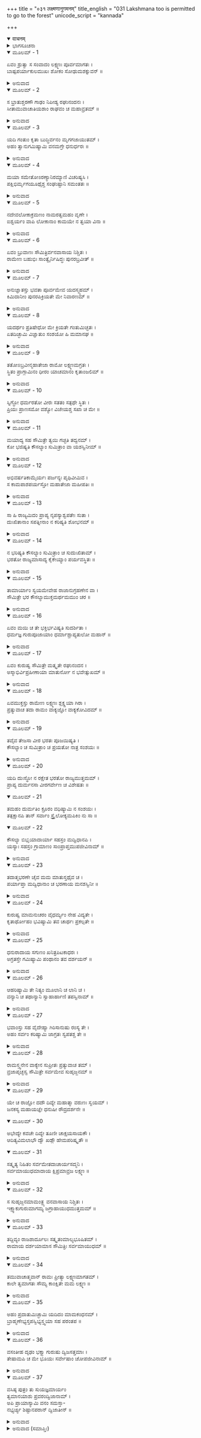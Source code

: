 +++
title = "०३१ लक्ष्मणानुगमनम्"
title_english = "031 Lakshmana too is permitted to go to the forest"
unicode_script = "kannada"

+++
<details open><summary>वाचनम्</summary>

<div class="audioEmbed"  caption="श्रीराम-हरिसीताराममूर्ति-घनपाठिभ्यां वचनम्" src="https://archive.org/download/Ramayana-recitation-Sriram-harisItArAmamUrti-Ghanapaati-v2/Kanda_2/Kanda_2_AYK-031-Lakshmanaanugamana_Pradhana.mp3"></div>
</details>



<details><summary>ಭಾಗಸೂಚನಾ</summary>

ರಾಮ-ಲಕ್ಷ್ಮಣರ ಸಂವಾದ, ಶ್ರೀರಾಮನ ಆಜ್ಞೆಯಂತೆ ಲಕ್ಷ್ಮಣನು ದಿವ್ಯಾಯುಧಗಳನ್ನು ತೆಗೆದುಕೊಂಡು ವನವಾಸಕ್ಕೆ ಸಿದ್ಧನಾದುದು, ಶ್ರೀರಾಮನು ಬ್ರಾಹ್ಮಣರಿಗೆ ತನ್ನ ಐಶ್ವರ್ಯವೆಲ್ಲವನ್ನೂ ದಾನ ಮಾಡಲು ಲಕ್ಷ್ಮಣನಿಗೆ ಹೇಳಿದುದು
</details>

<details open><summary>ಮೂಲಮ್ - 1</summary>

ಏವಂ ಶ್ರುತ್ವಾ ಸ ಸಂವಾದಂ ಲಕ್ಷ್ಮಣಃ ಪೂರ್ವಮಾಗತಃ ।  
ಬಾಷ್ಪಪರ್ಯಾಕುಲಮುಖಃ ಶೋಕಂ ಸೋಢುಮಶಕ್ನುವನ್ ॥
</details>

<details><summary>ಅನುವಾದ</summary>

ಕೌಸಲ್ಯೆಯ ಅಂತಃಪುರದಿಂದ ಶ್ರೀರಾಮನ ಜೊತೆಗೇ ಬಂದಿದ್ದ ಲಕ್ಷ್ಮಣನು ಪತಿ-ಪತ್ನಿಯರ ಈ ಸಂವಾದಗಳೆಲ್ಲವನ್ನೂ ಕೇಳಿ ಅವನ ಮುಖಮಂಡಲ ಕಣ್ಣೀರಿನಿಂದ ತೊಯ್ದು ಹೋಯಿತು. ಅಣ್ಣನ ವಿರಹದ ಶೋಕವು ಅವನಿಂದ ಸಹಿಸಲಾಗಲಿಲ್ಲ.॥1॥
</details>

<details open><summary>ಮೂಲಮ್ - 2</summary>

ಸ ಭ್ರಾತುಶ್ಚರಣೌ ಗಾಢಂ ನಿಪೀಡ್ಯ ರಘುನಂದನಃ ।  
ಸೀತಾಮುವಾಚಾತಿಯಶಾಂ ರಾಘವಂ ಚ ಮಹಾವ್ರತಮ್ ॥
</details>

<details><summary>ಅನುವಾದ</summary>

ರಘುನಂದನ ಲಕ್ಷ್ಮಣನು ಅಣ್ಣನ ಚರಣಗಳನ್ನು ಗಟ್ಟಿಯಾಗಿ ಹಿಡಿದುಕೊಂಡು ಅತ್ಯಂತ ಯಶಸ್ವಿನೀ ಸೀತೆ ಹಾಗೂ ಮಹಾ ವ್ರತಧಾರೀ ಶ್ರೀರಘುನಾಥನಲ್ಲಿ ಈ ರೀತಿಯಾಗಿ ಪ್ರಾರ್ಥಿಸಿದನು.॥2॥
</details>

<details open><summary>ಮೂಲಮ್ - 3</summary>

ಯದಿ ಗಂತುಂ ಕೃತಾ ಬುದ್ಧಿರ್ವನಂ ಮೃಗಗಜಾಯುತಮ್ ।  
ಅಹಂ ತ್ವಾನುಗಮಿಷ್ಯಾಮಿ ವನಮಗ್ರೇ ಧನುರ್ಧರಃ ॥
</details>

<details><summary>ಅನುವಾದ</summary>

ಆರ್ಯ! ನೀವು ಸಾವಿರಾರು ಕಾಡುಪ್ರಾಣಿಗಳಿಂದ, ಆನೆಗಳಿಂದ ತುಂಬಿದ ವನಕ್ಕೆ ಹೋಗುವುದನ್ನು ನಿಶ್ಚಯಿಸಿದರೆ ನಾನೂ ನಿಮ್ಮನ್ನು ಅನುಸರಿಸುವೆನು. ಧನುರ್ಬಾಣಗಳನ್ನು ಧರಿಸಿ ಮುಂದೆ-ಮುಂದೆ ನಡೆಯುವೆನು.॥3॥
</details>

<details open><summary>ಮೂಲಮ್ - 4</summary>

ಮಯಾ ಸಮೇತೋಽರಣ್ಯಾನಿರಮ್ಯಾಣಿ ವಿಚರಿಷ್ಯಸಿ ।  
ಪಕ್ಷಿಭಿರ್ಮೃಗಯೂಥೈಶ್ಚ ಸಂಘುಷ್ಟಾನಿ ಸಮಂತತಃ ॥
</details>

<details><summary>ಅನುವಾದ</summary>

ನೀವು ನನ್ನೊಂದಿಗೆ ಪಕ್ಷಿಗಳ ಕಲರವ, ಭೃಂಗಗಳ ಗುಂಜಾರವದಿಂದ ಗುಂಜಿತವಾದ ರಮಣೀಯ ವನದಲ್ಲಿ ಎಲ್ಲೆಡೆ ಸಂಚರಿಸಿರಿ.॥4॥
</details>

<details open><summary>ಮೂಲಮ್ - 5</summary>

ನದೇವಲೋಕಾಕ್ರಮಣಂ ನಾಮರತ್ವಮಹಂ ವೃಣೇ ।  
ಐಶ್ವರ್ಯಂ ವಾಪಿ ಲೋಕಾನಾಂ ಕಾಮಯೇ ನ ತ್ವಯಾ ವಿನಾ ॥
</details>

<details><summary>ಅನುವಾದ</summary>

ನಿನ್ನನ್ನು ಬಿಟ್ಟು ಸ್ವರ್ಗಕ್ಕೆ ಹೋಗುವುದು, ಅಮರವಾಗುವುದು, ಸಮಸ್ತ ಲೋಕಗಳ ಐಶ್ವರ್ಯ ಪ್ರಾಪ್ತಿಮಾಡಿಕೊಳ್ಳುವುದು ಇವು ಯಾವುದನ್ನೂ ನಾನು ಇಚ್ಛಿಸುವುದಿಲ್ಲ.॥5॥
</details>

<details open><summary>ಮೂಲಮ್ - 6</summary>

ಏವಂ ಬ್ರುವಾಣಃ ಸೌಮಿತ್ರಿರ್ವನವಾಸಾಯ ನಿಶ್ಚಿತಃ ।  
ರಾಮೇಣ ಬಹುಭಿಃ ಸಾಂತ್ವೈರ್ನಿಷಿದ್ಧಃ ಪುನರಬ್ರವೀತ್ ॥
</details>

<details><summary>ಅನುವಾದ</summary>

ವನವಾಸಕ್ಕಾಗಿ ನಿಶ್ಚಯಿಸಿ ಹೇಳುತ್ತಿದ್ದ ಸುಮಿತ್ರಾನಂದನ ಲಕ್ಷ್ಮಣನಿಗೆ ಶ್ರೀರಾಮಚಂದ್ರನು ಅನೇಕ ಸಾಂತ್ವನಾಪೂರ್ಣ ಮಾತುಗಳಿಂದ ಸಮಜಾಯಿಸಿ, ಕಾಡಿಗೆ ತನ್ನೊಂದಿಗೆ ಬರಲು ಒಪ್ಪಿಕೊಳ್ಳದಿದ್ದಾಗ ಅವನು ಪುನಃ ನುಡಿದನು.॥6॥
</details>

<details open><summary>ಮೂಲಮ್ - 7</summary>

ಅನುಜ್ಞಾತಸ್ತು ಭವತಾ ಪೂರ್ವಮೇವ ಯದಸ್ಮ್ಯಹಮ್ ।  
ಕಿಮಿದಾನೀಂ ಪುನರಪಿಕ್ರಿಯತೇ ಮೇ ನಿವಾರಣಮ್ ॥
</details>

<details><summary>ಅನುವಾದ</summary>

ಅಣ್ಣಾ! ನೀವಾದರೋ ಮೊದಲಿನಿಂದಲೇ ತನ್ನೊಡನೆ ಇರಲು ಆಜ್ಞಾಪಿಸಿದ್ದೀರಿ. ಮತ್ತೆ ಈಗ ನಿನ್ನೊಂದಿಗೆ ಬರಲು ಏಕೆ ತಡೆಯುತ್ತಿರುವೆ.॥7॥
</details>

<details open><summary>ಮೂಲಮ್ - 8</summary>

ಯದರ್ಥಂ ಪ್ರತಿಷೇಧೋ ಮೇ ಕ್ರಿಯತೇ ಗಂತುಮಿಚ್ಛತಃ ।  
ಏತದಿಚ್ಛಾಮಿ ವಿಜ್ಞಾತುಂ ಸಂಶಯೋ ಹಿ ಮಮಾನಘ ॥
</details>

<details><summary>ಅನುವಾದ</summary>

ನಿಷ್ಪಾಪ ರಘುನಂದನ! ನಿಮ್ಮೊಂದಿಗೆ ಬರುವ ಇಚ್ಛೆಯುಳ್ಳ ನನ್ನನ್ನು ಯಾವ ಕಾರಣದಿಂದ ತಡೆಯುತ್ತಿರುವೆ? ಆ ಕಾರಣವನ್ನು ತಿಳಿಯಲು ಬಯಸುತ್ತಿರುವೆನು. ನನ್ನ ಹೃದಯದಲ್ಲಿ ಇದರ ಕುರಿತು ಸಂಶಯ ಉಂಟಾಗುತ್ತದೆ.॥8॥
</details>

<details open><summary>ಮೂಲಮ್ - 9</summary>

ತತೋಽಬ್ರವೀನ್ಮಹಾತೇಜಾ ರಾಮೋ ಲಕ್ಷ್ಮಣಮಗ್ರತಃ ।  
ಸ್ಥಿತಂ ಪ್ರಾಗ್ಗಾಮಿನಂ ಧೀರಂ ಯಾಚಮಾನಂ ಕೃತಾಂಜಲಿಮ್ ॥
</details>

<details><summary>ಅನುವಾದ</summary>

ಹೀಗೆ ಹೇಳಿ ಧೀರ-ವೀರ ಲಕ್ಷ್ಮಣ ಮುಂದಾಗಿ ಹೊರಡಲು ಸಿದ್ಧನಾಗಿ ಭಗವಾನ್ ಶ್ರೀರಾಮನ ಎದುರಿಗೆ ನಿಂತುಕೊಂಡು ಕೈಜೋಡಿಸಿ ಪ್ರಾರ್ಥಿಸತೊಡಗಿದನು. ಆಗ ಮಹಾತೇಜಸ್ವೀ ಶ್ರೀರಾಮನು ಅವನಲ್ಲಿ ಹೇಳಿದನು.॥9॥
</details>

<details open><summary>ಮೂಲಮ್ - 10</summary>

ಸ್ನಿಗ್ಧೋ ಧರ್ಮರತೋ ವೀರಃ ಸತತಂ ಸತ್ಪಥೇ ಸ್ಥಿತಃ ।  
ಪ್ರಿಯಃ ಪ್ರಾಣಸಮೋ ವಶ್ಯೋ ವಿಜೇಯಶ್ಚ ಸಖಾ ಚ ಮೇ ॥
</details>

<details><summary>ಅನುವಾದ</summary>

ಲಕ್ಷ್ಮಣ! ನೀನು ನನ್ನ ಸ್ನೇಹೀ, ಧರ್ಮಪರಾಯಣ, ಧೀರ-ವೀರನಾಗಿದ್ದು ಸದಾ ಸನ್ಮಾರ್ಗದಲ್ಲಿ ಸ್ಥಿತನಾಗಿರುವೆ. ನನಗೆ ಪ್ರಾಣಗಳಂತೆ ಪ್ರಿಯನಾಗಿರುವೆ. ನನ್ನ ವಶದಲ್ಲಿ ಇದ್ದು ಆಜ್ಞಾಪಾಲಕ ಸಖನಾಗಿರುವೆ.॥10॥
</details>

<details open><summary>ಮೂಲಮ್ - 11</summary>

ಮಯಾದ್ಯ ಸಹ ಸೌಮಿತ್ರೇ ತ್ವಯಿ ಗಚ್ಛತಿ ತದ್ವನಮ್ ।  
ಕೋ ಭಜಿಷ್ಯತಿ ಕೌಸಲ್ಯಾಂ ಸುಮಿತ್ರಾಂ ವಾ ಯಶಸ್ವಿನೀಮ್ ॥
</details>

<details><summary>ಅನುವಾದ</summary>

ಸುಮಿತ್ರಾನಂದನ! ಇಂದು ನೀನು ನನ್ನೊಡನೆ ಕಾಡಿಗೆ ಹೊರಟರೆ ಪರಮ ಯಶಸ್ವೀ ಮಾತೆ ಕೌಸಲ್ಯೆ ಮತ್ತು ಸುಮಿತ್ರಾ ದೇವಿಯ ಸೇವೆ ಯಾರು ಮಾಡುವರು.॥11॥
</details>

<details open><summary>ಮೂಲಮ್ - 12</summary>

ಅಭಿವರ್ಷತಿಕಾಮೈರ್ಯಃ ಪರ್ಜನ್ಯಃ ಪೃಥಿವೀಮಿವ ।  
ಸ ಕಾಮಪಾಶಪರ್ಯಸ್ತೋ ಮಹಾತೇಜಾ ಮಹೀಪತಿಃ ॥
</details>

<details><summary>ಅನುವಾದ</summary>

ಮೋಡಗಳು ಪೃಥಿವಿಯ ಮೇಲೆ ಮಳೆಗರೆಯುವಂತೆ ಎಲ್ಲರ ಕಾಮನೆಗಳನ್ನು ಪೂರ್ಣ ಗೊಳಿಸುತ್ತಿದ್ದ ಮಹಾತೇಜಸ್ವೀ ಮಹಾರಾಜರು ಈಗ ಕೈಕೆಯಿಯ ಪ್ರೇಮಪಾಶದಲ್ಲಿ ಬಂಧಿತರಾಗಿರುವರು.॥12॥
</details>

<details open><summary>ಮೂಲಮ್ - 13</summary>

ಸಾ ಹಿ ರಾಜ್ಯಮಿದಂ ಪ್ರಾಪ್ಯ ನೃಪಸ್ಯಾಶ್ವಪತೇಃ ಸುತಾ ।  
ದುಃಖಿತಾನಾಂ ಸಪತ್ನೀನಾಂ ನ ಕರಿಷ್ಯತಿ ಶೋಭನಮ್ ॥
</details>

<details><summary>ಅನುವಾದ</summary>

ಕೇಕೆಯ ರಾಜಾ ಅಶ್ವಪತಿಯ ಪುತ್ರಿ ಕೈಕೆಯಿಯು ಮಹಾರಾಜರ ಈ ರಾಜ್ಯವನ್ನು ಪಡೆದು, ನನ್ನ ವಿಯೋಗದ ದುಃಖದಲ್ಲಿ ಮುಳುಗಿದ ತನ್ನ ಸವತಿಯರೊಂದಿಗೆ ಚೆನ್ನಾಗಿ ವರ್ತಿಸಲಾರಳು.॥13॥
</details>

<details open><summary>ಮೂಲಮ್ - 14</summary>

ನ ಭರಿಷ್ಯತಿ ಕೌಸಲ್ಯಾಂ ಸುಮಿತ್ರಾಂ ಚ ಸುದುಃಖಿತಾಮ್ ।  
ಭರತೋ ರಾಜ್ಯಮಾಸಾದ್ಯ ಕೈಕೇಯ್ಯಾಂ ಪರ್ಯವಸ್ಥಿತಃ ॥
</details>

<details><summary>ಅನುವಾದ</summary>

ಭರತನೂ ಕೂಡ ರಾಜ್ಯ ಪಡೆದು ಕೈಕೆಯಿಯ ಅಧೀನನಾಗಿರುವುದರಿಂದ ದುಃಖಿತೆಯಾದ ಕೌಸಲ್ಯೆ ಮತ್ತು ಸುಮಿತ್ರೆಯರನ್ನು ಸರಿಯಾಗಿ ನೋಡಿಕೊಳ್ಳಲಾರನು.॥14॥
</details>

<details open><summary>ಮೂಲಮ್ - 15</summary>

ತಾಮಾರ್ಯಾಂ ಸ್ವಯಮೇವೇಹ ರಾಜಾನುಗ್ರಹಣೇನ ವಾ ।  
ಸೌಮಿತ್ರೇ ಭರ ಕೌಸಲ್ಯಾಮುಕ್ತಮರ್ಥಮಮುಂ ಚರ ॥
</details>

<details><summary>ಅನುವಾದ</summary>

ಆದ್ದರಿಂದ ಸುಮಿತ್ರಾಕುಮಾರ! ನೀನು ಇಲ್ಲೇ ಇದ್ದು ತನ್ನ ಪ್ರಯತ್ನದಿಂದ ಅಥವಾ ರಾಜನ ಕೃಪೆ ಸಂಪಾದಿಸಿ ಮಾತೆ ಕೌಸಲ್ಯೆಯನ್ನು ಪಾಲಿಸು. ನಾನು ಹೇಳಿದ ಈ ಪ್ರಯೋಜನ ವನ್ನು ಸಿದ್ಧಗೊಳಿಸು.॥15॥
</details>

<details open><summary>ಮೂಲಮ್ - 16</summary>

ಏವಂ ಮಯಿ ಚ ತೇ ಭಕ್ತಿರ್ಭವಿಷ್ಯತಿ ಸುದರ್ಶಿತಾ ।  
ಧರ್ಮಜ್ಞ ಗುರುಪೂಜಾಯಾಂ ಧರ್ಮಾಶ್ಚಾಪ್ಯತುಲೋ ಮಹಾನ್ ॥
</details>

<details><summary>ಅನುವಾದ</summary>

ಹೀಗೆ ಮಾಡುವುದರಿಂದ ನನ್ನ ಕುರಿತು ಇರುವ ನಿನ್ನ ಭಕ್ತಿಯೂ ಚೆನ್ನಾಗಿ ಪ್ರಕಟವಾಗುವುದು ಹಾಗೂ ಧರ್ಮಜ್ಞ ಗುರು ಹಿರಿಯರ ಪೂಜೆ ಮಾಡುವುದರಿಂದ ಸಿಗುವ ಅನುಪಮ ಧರ್ಮವೂ ನಿನಗೆ ಪ್ರಾಪ್ತವಾಗುವುದು.॥16॥
</details>

<details open><summary>ಮೂಲಮ್ - 17</summary>

ಏವಂ ಕುರುಷ್ವ ಸೌಮಿತ್ರೇ ಮತ್ಕೃತೇ ರಘುನಂದನ ।  
ಅಸ್ಮಾಭಿರ್ವಿಪ್ರಹೀಣಾಯಾ ಮಾತುರ್ನೋ ನ ಭವೇತ್ಸುಖಮ್ ॥
</details>

<details><summary>ಅನುವಾದ</summary>

ರಘುನಂದನ ಲಕ್ಷ್ಮಣ! ನೀನು ನನಗಾಗಿ ಹೀಗೆ ಮಾಡು; ಏಕೆಂದರೆ ನಮ್ಮಿಂದ ಅಗಲಿದ ನಮ್ಮ ಮಾತೆಗೆ ಎಂದೂ ಸುಖವಾಗಲಾರದು. (ಅವಳು ಸದಾ ನಮ್ಮ ಚಿಂತೆಯಲ್ಲೇ ಮುಳುಗಿ ಇರುವಳು..॥17॥
</details>

<details open><summary>ಮೂಲಮ್ - 18</summary>

ಏವಮುಕ್ತಸ್ತು ರಾಮೇಣ ಲಕ್ಷ್ಮಣಃ ಶ್ಲಕ್ಷ್ಣಯಾ ಗಿರಾ ।  
ಪ್ರತ್ಯುವಾಚ ತದಾ ರಾಮಂ ವಾಕ್ಯಜ್ಞೋ ವಾಕ್ಯಕೋವಿದಮ್ ॥
</details>

<details><summary>ಅನುವಾದ</summary>

ಶ್ರೀರಾಮನು ಹೀಗೆ ಹೇಳಿದಾಗ ಮಾತಿನ ಮರ್ಮವನ್ನು ತಿಳಿದ ಲಕ್ಷ್ಮಣನು ಮಾತಿನ ತಾತ್ಪರ್ಯ ಬಲ್ಲ ಶ್ರೀರಾಮನಲ್ಲಿ ಮಧುರವಾಣಿಯಿಂದ ಹೀಗೆ ಉತ್ತರಿಸಿದನು.॥18॥
</details>

<details open><summary>ಮೂಲಮ್ - 19</summary>

ತವೈವ ತೇಜಸಾ ವೀರ ಭರತಃ ಪೂಜಯಿಷ್ಯತಿ ।  
ಕೌಸಲ್ಯಾಂ ಚ ಸುಮಿತ್ರಾಂ ಚ ಪ್ರಯತೋ ನಾತ್ರ ಸಂಶಯಃ ॥
</details>

<details><summary>ಅನುವಾದ</summary>

ವೀರನೇ! ನಿನ್ನ ತೇಜದಿಂದಲೇ ಭರತನು ಮಾತಾ ಕೌಸಲ್ಯೆಯ ಮತ್ತು ಸುಮಿತ್ರೆಯರಿಬ್ಬರನ್ನು ಪವಿತ್ರಭಾವದಿಂದ ಪೂಜಿಸುವನು, ಇದರಲ್ಲಿ ಸಂಶಯವೇ ಇಲ್ಲ.॥19॥
</details>

<details open><summary>ಮೂಲಮ್ - 20</summary>

ಯದಿ ದುಃಸ್ಥೋ ನ ರಕ್ಷೇತ ಭರತೋ ರಾಜ್ಯಮುತ್ತಮಮ್ ।  
ಪ್ರಾಪ್ಯ ದುರ್ಮನಸಾ ವೀರಗರ್ವೇಣ ಚ ವಿಶೇಷತಃ ॥
</details>

<details open><summary>ಮೂಲಮ್ - 21</summary>

ತಮಹಂ ದುರ್ಮತಿಂ ಕ್ರೂರಂ ವಧಿಷ್ಯಾಮಿ ನ ಸಂಶಯಃ ।  
ತತ್ಪಕ್ಷಾನಪಿ ತಾನ್ ಸರ್ವಾಂ ಸ್ತ್ರೈಲೋಕ್ಯಮಪಿಕಿಂ ನು ಸಾ ॥
</details>

<details open><summary>ಮೂಲಮ್ - 22</summary>

ಕೌಸಲ್ಯಾ ಬಿಭೃಯಾದಾರ್ಯಾ ಸಹಸ್ರಂ ಮದ್ವಿಧಾನಪಿ ।  
ಯಸ್ಯಾಃ ಸಹಸ್ರಂ ಗ್ರಾಮಾಣಂ ಸಾಂಪ್ರಾಪ್ತಮುಪಜೀವಿನಾಮ್ ॥
</details>

<details><summary>ಅನುವಾದ</summary>

ವೀರವರನೇ! ಈ ಉತ್ತಮ ರಾಜ್ಯವನ್ನು ಪಡೆದು ಭರತನು ತಪ್ಪು ದಾರಿಯಲ್ಲಿ ನಡೆದರೆ, ದೂಷಿತ ಹೃದಯದಿಂದ ಹಾಗೂ ಉದ್ಧಟತನದಿಂದ ತಾಯಂದಿರನ್ನು ರಕ್ಷಿಸದಿದ್ದರೆ ನಾನು ಆ ದುರ್ಬುದ್ಧಿ, ಕ್ರೂರ ಭರತನನ್ನು, ಮತ್ತು ಅವನ ಪಕ್ಷವನ್ನು ಸಮರ್ಥಿಸುವ ಎಲ್ಲ ಜನರನ್ನು ವಧಿಸಿಬಿಡುವೆನು; ಇದರಲ್ಲಿ ಸಂಶಯವಿಲ್ಲ. ಮೂರು ಲೋಕಗಳೂ ಅವನ ಪಕ್ಷವನ್ನು ವಹಿಸಿದರೆ ಅವರು ಯಮಸದನಕ್ಕೆ ಹೋಗಬೇಕಾಗುವುದು. ಆದರೆ ದೊಡ್ಡಮ್ಮ ಕೌಸಲ್ಯೆಯಾದರೋ ಸ್ವತಃ ನನ್ನಂತಹ ಸಾವಿರಾರು ಮನುಷ್ಯರನ್ನು ಸಾಕಬಲ್ಲಳು; ಏಕೆಂದರೆ ಅವಳಿಗೆ ತನ್ನ ಆಶ್ರಿತರನ್ನು ಪಾಲಿಸಲು ಒಂದು ಸಾವಿರ ಊರುಗಳು ಸಿಕ್ಕಿವೆ.॥20-22॥
</details>

<details open><summary>ಮೂಲಮ್ - 23</summary>

ತದಾತ್ಮಭರಣೇ ಚೈವ ಮಮ ಮಾತುಸ್ತಥೈವ ಚ ।  
ಪರ್ಯಾಪ್ತಾ ಮದ್ವಿಧಾನಾಂ ಚ ಭರಣಾಯ ಮನಶಸ್ವಿನೀ ॥
</details>

<details><summary>ಅನುವಾದ</summary>

ಆದ್ದರಿಂದ ಮಹಾತ್ಮಳಾದ ಕೌಸಲ್ಯೆಯು ಸ್ವಯಂ ತನ್ನನ್ನು, ನನ್ನ ತಾಯಿಯನ್ನು ಹಾಗೂ ನನ್ನಂತಹ ಅನೇಕ ಜನರನ್ನು ಪೋಷಿಸಿವುದರಲ್ಲಿ ಸಮರ್ಥಳಾಗಿದ್ದಾಳೆ.॥23॥
</details>

<details open><summary>ಮೂಲಮ್ - 24</summary>

ಕುರುಷ್ವ ಮಾಮನುಚರಂ ವೈಧರ್ಮ್ಯಂ ನೇಹ ವಿದ್ಯತೇ ।  
ಕೃತಾರ್ಥೋಹಂ ಭವಿಷ್ಯಾಮಿ ತವ ಚಾರ್ಥಃ ಪ್ರಕಲ್ಪತೇ ॥
</details>

<details><summary>ಅನುವಾದ</summary>

ಆದ್ದರಿಂದ ನೀವು ನನ್ನನ್ನು ತಮ್ಮ ಅನುಗಾಮಿಯಾಗಿಸಿಕೊಳ್ಳಿ. ಇದರಲ್ಲಿ ಯಾವುದೇ ಧರ್ಮದ ಹಾನಿಯಾಗಲಾರದು. ನಾನು ಕೃತಾರ್ಥನಾಗುವೆನು ಮತ್ತು ನಿಮಗೂ ನನ್ನಿಂದ ಪ್ರಯೋಜನವಾಗುವುದು.॥24॥
</details>

<details open><summary>ಮೂಲಮ್ - 25</summary>

ಧನುರಾದಾಯ ಸಗುಣಂ ಖನಿತ್ರಪಿಟಕಾಧರಃ ।  
ಅಗ್ರತಸ್ತೇ ಗಮಿಷ್ಯಾಮಿ ಪಂಥಾನಂ ತವ ದರ್ಶಯನ್ ॥
</details>

<details><summary>ಅನುವಾದ</summary>

ಗುದ್ದಲಿ ಮತ್ತು ಮಂಕರಿಗಳೊಡನೆ ಧನುರ್ಬಾಣಗಳನ್ನು ತೆಗೆದುಕೊಂಡು ನಿನಗೆ ದಾರಿಯನ್ನು ತೋರಿಸುತ್ತಾ ನಿನ್ನ ಮುಂದೆ-ಮುಂದೆ ನಡೆಯುವೆನು.॥25॥
</details>

<details open><summary>ಮೂಲಮ್ - 26</summary>

ಆಹರಿಷ್ಯಾಮಿ ತೇ ನಿತ್ಯಂ ಮೂಲಾನಿ ಚ ಲಾನಿ ಚ ।  
ವನ್ಯಾನಿ ಚ ತಥಾನ್ಯಾನಿ ಸ್ವಾಹಾರ್ಹಾಣಿ ತಪಸ್ವಿನಾಮ್ ॥
</details>

<details><summary>ಅನುವಾದ</summary>

ಪ್ರತಿದಿನ ನಿಮಗಾಗಿ ಫಲ-ಮೂಲಗಳನ್ನು ತರುವೆನು ಹಾಗೂ ತಪಸ್ವಿಗಳಿಗೆ ಕಾಡಿನಲ್ಲಿ ಸಿಗುವ ಇತರ ಹವನ ಸಾಮಗ್ರಿಗಳನ್ನು ಒದಗಿಸಿಕೊಡುವೆನು.॥26॥
</details>

<details open><summary>ಮೂಲಮ್ - 27</summary>

ಭವಾಂಸ್ತು ಸಹ ವೈದೇಹ್ಯಾ ಗಿರಿಸಾನುಷು ರಂಸ್ಯ ತೇ ।  
ಅಹಂ ಸರ್ವಂ ಕರಿಷ್ಯಾಮಿ ಜಾಗ್ರತಃ ಸ್ವಪತಶ್ಚ ತೇ ॥
</details>

<details><summary>ಅನುವಾದ</summary>

ನೀವು ವಿದೇಹ ಕುಮಾರಿಯ ಜೊತೆಗೆ ಪರ್ವತ ಶಿಖರಗಳಲ್ಲಿ ಭ್ರಮಣ ಮಾಡುವಾಗ, ನೀವು ಮಲಗಿರುವಾಗ, ಎಚ್ಚರವಾಗಿರುವಾಗ ಎಲ್ಲ ಸಮಯದಲ್ಲಿ ನಿಮ್ಮ ಎಲ್ಲ ಆವಶ್ಯಕತೆಗಳನ್ನು ಪೂರ್ಣಗೊಳಿಸುವೆನು.॥27॥
</details>

<details open><summary>ಮೂಲಮ್ - 28</summary>

ರಾಮಸ್ತ್ವನೇನ ವಾಕ್ಯೇನ ಸುಪ್ರೀತಃ ಪ್ರತ್ಯುವಾಚ ತಮ್ ।  
ವ್ರಜಾಪೃಚ್ಛಸ್ವ ಸೌಮಿತ್ರೇ ಸರ್ವಮೇವ ಸುಹೃಜ್ಜನಮ್ ॥
</details>

<details><summary>ಅನುವಾದ</summary>

ಲಕ್ಷ್ಮಣನ ಈ ಮಾತಿ ನಿಂದ ಶ್ರೀರಾಮಚಂದ್ರನಿಗೆ ಬಹಳ ಸಂತೋಷವಾಯಿತು. ಅವನು ಹೇಳಿದನು - ಸುಮಿತ್ರಾನಂದನ! ಹೋಗು, ತಾಯಿಯೇ ಮೊದಲಾದ ಎಲ್ಲ ಸುಹೃದರನ್ನು ಭೆಟ್ಟಿಯಾಗಿ ವನವಾಸದ ವಿಷಯವನ್ನು ತಿಳಿಸಿ ಅವರಿಂದ ಅನುಮತಿಯನ್ನು ಮತ್ತು ಆಜ್ಞೆಯನ್ನು ಪಡೆದುಕೋ.॥28॥
</details>

<details open><summary>ಮೂಲಮ್ - 29</summary>

ಯೇ ಚ ರಾಜ್ಞೋ ದದೌ ದಿವ್ಯೇ ಮಹಾತ್ಮಾ ವರುಣಃ ಸ್ವಯಮ್ ।  
ಜನಕಸ್ಯ ಮಹಾಯಜ್ಞೇ ಧನುಷೀ ರೌದ್ರದರ್ಶನೇ ॥
</details>

<details open><summary>ಮೂಲಮ್ - 30</summary>

ಅಭೇದ್ಯೇ ಕವಚೇ ದಿವ್ಯೇ ತೂಣೀ ಚಾಕ್ಷಯಸಾಯಕೌ ।  
ಆದಿತ್ಯವಿಮಲಾಭೌ ದ್ವೌ ಖಡ್ಗೌ ಹೇಮಪರಿಷ್ಕೃತೌ ॥
</details>

<details open><summary>ಮೂಲಮ್ - 31</summary>

ಸತ್ಕೃತ್ಯ ನಿಹಿತಂ ಸರ್ವಮೇತದಾಚಾರ್ಯಸದ್ಮನಿ ।  
ಸರ್ವಮಾಯುಧಮಾದಾಯ ಕ್ಷಿಪ್ರಮಾವ್ರಜ ಲಕ್ಷ್ಮಣ ॥
</details>

<details><summary>ಅನುವಾದ</summary>

ಲಕ್ಷ್ಮಣ! ರಾಜಾ ಜನಕನ ಮಹಾಯಜ್ಞದಲ್ಲಿ ಸ್ವಯಂ ಮಹಾತ್ಮಾ ವರುಣನು ನೋಡಲು ಭಯಂಕರವಾದ ಎರಡು ದಿವ್ಯ ಧನುಸ್ಸುಗಳನ್ನು ಕೊಟ್ಟಿದ್ದನು; ಜೊತೆಗೆ ಎರಡು ದಿವ್ಯ ಅಭೇದ್ಯ ಕವಚಗಳು, ಅಕ್ಷಯಬಾಣಗಳಿಂದ ತುಂಬಿದ ಎರಡು ಬತ್ತಳಿಕೆಗಳು, ಸೂರ್ಯನಂತೆ ಹೊಳೆಯುವ ಎರಡು ಸುವರ್ಣಭೂಷಿತ ಖಡ್ಗಗಳು, ಇವನ್ನು ಮಿಥಿಲಾ ನರೇಶನು ನನಗೆ ಬಳುವಳಿಯಾಗಿ ಕೊಟ್ಟಿದ್ದನು. ಅವೆಲ್ಲ ವನ್ನು ಆಚಾರ್ಯದೇವನ ಮನೆಯಲ್ಲಿ ಸತ್ಕಾರಪೂರ್ವಕ ಇಡಲಾಗಿದೆ. ನೀನು ಅವೆಲ್ಲ ಆಯುಧಗಳನ್ನು ಎತ್ತಿಕೊಂಡು ಬೇಗನೇ ಬಂದು ಬಿಡು.॥29-31॥
</details>

<details open><summary>ಮೂಲಮ್ - 32</summary>

ಸ ಸುಹೃಜ್ಜನಮಾಮಂತ್ರ್ಯ ವನವಾಸಾಯ ನಿಶ್ಚಿತಃ ।  
ಇಕ್ಷ್ವಾಕುಗುರುಮಾಗಮ್ಯ ಜಗ್ರಾಹಾಯುಧಮುತ್ತಮಮ್ ॥
</details>

<details><summary>ಅನುವಾದ</summary>

ರಾಮನಿಂದ ಆಜ್ಞೆಯನ್ನು ಪಡೆದು ಲಕ್ಷ್ಮಣನು ಹೋಗಿ ಸುಹೃದರ ಅನುಮತಿ ಪಡೆದು, ವನವಾಸಕ್ಕಾಗಿ ಸಿದ್ಧನಾಗಿ ಇಕ್ಷ್ವಾಕು ಕುಲಗುರು ವಸಿಷ್ಠರಲ್ಲಿಗೆ ಹೋದನು. ಅಲ್ಲಿಂದ ಅವನು ಉತ್ತಮ ಆಯುಧಗಳನ್ನು ತೆಗೆದುಕೊಂಡನು.॥32॥
</details>

<details open><summary>ಮೂಲಮ್ - 33</summary>

ತದ್ದಿವ್ಯಂ ರಾಜಶಾರ್ದೂಲಃ ಸತ್ಕೃತಂಮಾಲ್ಯಭೂಷಿತಮ್ ।  
ರಾಮಾಯ ದರ್ಶಯಾಮಾಸ ಸೌಮಿತ್ರಿಃ ಸರ್ವಮಾಯುಧಮ್ ॥
</details>

<details><summary>ಅನುವಾದ</summary>

ಕ್ಷತ್ರಿಯ ಶಿರೋಮಣಿ ಸುಮಿತ್ರಾಕುಮಾರ ಲಕ್ಷ್ಮಣನು ಸತ್ಕಾರಪೂರ್ವಕ ಇಟ್ಟಿರುವ, ಮಾಲೆಗಳಿಂದ ಅಲಂಕರಿಸಲ್ಪಟ್ಟ ಆ ದಿವ್ಯ ಆಯುಧಗಳನ್ನು ತಂದು ಶ್ರೀರಾಮನ ಮುಂದಿಟ್ಟನು.॥33॥
</details>

<details open><summary>ಮೂಲಮ್ - 34</summary>

ತಮುವಾಚಾತ್ಮವಾನ್ ರಾಮಃ ಪ್ರೀತ್ಯಾ ಲಕ್ಷ್ಮಣಮಾಗತಮ್ ।  
ಕಾಲೇ ತ್ವಮಾಗತಃ ಸೌಮ್ಯ ಕಾಂಕ್ಷಿತೇ ಮಮ ಲಕ್ಷ್ಮಣ ॥
</details>

<details><summary>ಅನುವಾದ</summary>

ಆಗ ಮಹಾತ್ಮಾ ಶ್ರೀರಾಮನು ಅಲ್ಲಿಗೆ ಬಂದಿರುವ ಲಕ್ಷ್ಮಣನನ್ನು ನೋಡಿ ಪ್ರಸನ್ನನಾಗಿ - ಸೌಮ್ಯ! ಲಕ್ಷ್ಮಣ! ನೀನು ಸರಿಯಾದ ಸಮಯಕ್ಕೆ ಬಂದಿರುವೆ. ಈಗಲೇ ನೀನು ಬರುವುದು ನನಗೆ ಇಷ್ಟವಿತ್ತು.॥34॥
</details>

<details open><summary>ಮೂಲಮ್ - 35</summary>

ಅಹಂ ಪ್ರದಾತುಮಿಚ್ಛಾಮಿ ಯದಿದಂ ಮಾಮಕಂಧನಮ್ ।  
ಬ್ರಾಹ್ಮಣೇಭ್ಯಸ್ತಪಸ್ವಿಭ್ಯಸ್ತ್ವಯಾ ಸಹ ಪರಂತಪ ॥
</details>

<details><summary>ಅನುವಾದ</summary>

ಪರಂತಪ ಲಕ್ಷ್ಮಣ! ಈ ನನ್ನ ಧನವನ್ನು ನಾನು ನಿನ್ನ ಜೊತೆಗೆ ತಪಸ್ವೀ ಬ್ರಾಹ್ಮಣರಿಗೆ ಹಂಚಲು ಬಯಸುತ್ತಿರುವೆನು.॥35॥
</details>

<details open><summary>ಮೂಲಮ್ - 36</summary>

ವಸಂತೀಹ ದೃಢಂ ಭಕ್ತ್ಯಾ ಗುರುಷು ದ್ವಿಜಸತ್ತಮಾಃ ।  
ತೇಷಾಮಪಿ ಚ ಮೇ ಭೂಯಃ ಸರ್ವೇಷಾಂ ಚೋಪಜೀವಿನಾಮ್ ॥
</details>

<details><summary>ಅನುವಾದ</summary>

ಗುರುಹಿರಿಯರ ಕುರಿತು ಸುದೃಢ ಭಕ್ತಿಭಾವದಿಂದ ಕೂಡಿದ್ದು, ನಮ್ಮ ಬಳಿ ಇರುವ ಶ್ರೇಷ್ಠ ಬ್ರಾಹ್ಮಣರಿಗೆ ಹಾಗೂ ಸಮಸ್ತ ಆಶ್ರಿತ ಜನರಿಗೂ ನನ್ನ ಈ ಧನವನ್ನು ಹಂಚುವುದಿದೆ.॥36॥
</details>

<details open><summary>ಮೂಲಮ್ - 37</summary>

ವಸಿಷ್ಠ ಪುತ್ರಂ ತು ಸುಯಜ್ಞಮಾರ್ಯಂ  
ತ್ವಮಾನಯಾಶು ಪ್ರವರಂದ್ವಿಜಾನಾಮ್ ।  
ಅಪಿ ಪ್ರಾಯಾಸ್ಯಾಮಿ ವನಂ ಸಮಸ್ತಾ-  
ನಭ್ಯರ್ಚ್ಯ ಶಿಷ್ಟಾನಪರಾನ್ ದ್ವಿಜಾತೀನ್ ॥
</details>

<details><summary>ಅನುವಾದ</summary>

ಬ್ರಾಹ್ಮಣರಲ್ಲಿ ಶ್ರೇಷ್ಠರಾದ ವಸಿಷ್ಠರ ಪುತ್ರ ಆರ್ಯ ಸುಯಜ್ಞರನ್ನು ನೀನು ಬೇಗನೆ ಇಲ್ಲಿಗೆ ಕರೆದುಕೊಂಡು ಬಾ. ನಾನು ಇದೆಲ್ಲವನ್ನು ಅವರಿಗೆ ಇತ್ತು, ಉಳಿದುದನ್ನು ಇತರ ಬ್ರಾಹ್ಮಣರಿಗೆ ಸತ್ಕಾರಪೂರ್ವಕ ಕೊಟ್ಟು ಕಾಡಿಗೆ ಹೋಗುವೆನು.॥37॥
</details>

<details><summary>ಅನುವಾದ (ಸಮಾಪ್ತಿಃ)</summary>

ಶ್ರೀವಾಲ್ಮೀಕಿ ವಿರಚಿತ ಆರ್ಷರಾಮಾಯಣ ಆದಿಕಾವ್ಯದ ಅಯೋಧ್ಯಾಕಾಂಡದಲ್ಲಿ ಮೂವತ್ತೊಂದನೆಯ ಸರ್ಗ ಪೂರ್ಣವಾಯಿತು.॥31॥
</details>
